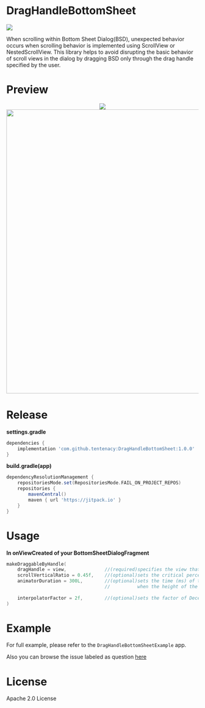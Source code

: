 # DragHandleBottomSheet

![](https://jitpack.io/v/tentenacy/DragHandleBottomSheet.svg)

When scrolling within Bottom Sheet Dialog(BSD), unexpected behavior occurs when scrolling behavior is implemented using ScrollView or NestedScrollView. This library helps to avoid disrupting the basic behavior of scroll views in the dialog by dragging BSD only through the drag handle specified by the user.

# Preview

<p align="center">
  <img src="https://github.com/user-attachments/assets/5fbf52a9-41f1-4933-a5f7-dea1524a185f">
  <img height="744", src="https://github.com/user-attachments/assets/37b696b4-6ed9-4bd0-a437-36949f364934">
</p>

# Release

**settings.gradle**

```groovy
dependencies {
    implementation 'com.github.tentenacy:DragHandleBottomSheet:1.0.0'
}
```

**build.gradle(app)**

```groovy
dependencyResolutionManagement {
    repositoriesMode.set(RepositoriesMode.FAIL_ON_PROJECT_REPOS)
    repositories {
	    mavenCentral()
	    maven { url 'https://jitpack.io' }
	}
}
```

# Usage

**In onViewCreated of your BottomSheetDialogFragment**

```kotlin
makeDraggableByHandle(
    dragHandle = view,              //(required)specifies the view that you want to drag
    scrollVerticalRatio = 0.45f,    //(optional)sets the critical percentage at which the BSD disappears or expands
    animatorDuration = 300L,        //(optional)sets the time (ms) of the animation to be executed
                                    //          when the height of the BSD is greater than the scrollVerticalRatio and expanded
                                    	
    interpolatorFactor = 2f,        //(optional)sets the factor of DecelerateInterpolator
)
```

# Example

For full example, please refer to the `DragHandleBottomSheetExample` app.

Also you can browse the issue labeled as question [here](https://github.com/tentenacy/DragHandleBottomSheet/issues)

# License

Apache 2.0 License
